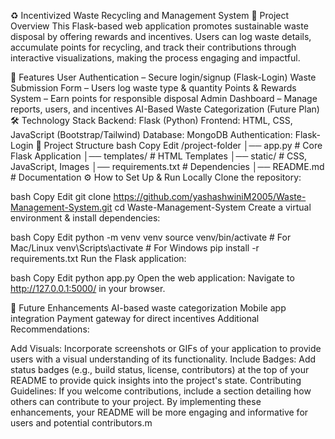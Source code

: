 ♻️ Incentivized Waste Recycling and Management System
📌 Project Overview
This Flask-based web application promotes sustainable waste disposal by offering rewards and incentives. Users can log waste details, accumulate points for recycling, and track their contributions through interactive visualizations, making the process engaging and impactful.

🚀 Features
User Authentication – Secure login/signup (Flask-Login)
Waste Submission Form – Users log waste type & quantity
Points & Rewards System – Earn points for responsible disposal
Admin Dashboard – Manage reports, users, and incentives
AI-Based Waste Categorization (Future Plan)
🛠️ Technology Stack
Backend: Flask (Python)
Frontend: HTML, CSS, JavaScript (Bootstrap/Tailwind)
Database: MongoDB
Authentication: Flask-Login
📂 Project Structure
bash
Copy
Edit
/project-folder
│── app.py             # Core Flask Application
│── templates/         # HTML Templates
│── static/            # CSS, JavaScript, Images
│── requirements.txt   # Dependencies
│── README.md          # Documentation
⚙️ How to Set Up & Run Locally
Clone the repository:

bash
Copy
Edit
git clone https://github.com/yashashwiniM2005/Waste-Management-System.git
cd Waste-Management-System
Create a virtual environment & install dependencies:

bash
Copy
Edit
python -m venv venv
source venv/bin/activate  # For Mac/Linux
venv\Scripts\activate     # For Windows
pip install -r requirements.txt
Run the Flask application:

bash
Copy
Edit
python app.py
Open the web application: Navigate to http://127.0.0.1:5000/ in your browser.

🔮 Future Enhancements
AI-based waste categorization
Mobile app integration
Payment gateway for direct incentives
Additional Recommendations:

Add Visuals: Incorporate screenshots or GIFs of your application to provide users with a visual understanding of its functionality.
Include Badges: Add status badges (e.g., build status, license, contributors) at the top of your README to provide quick insights into the project's state.
Contributing Guidelines: If you welcome contributions, include a section detailing how others can contribute to your project.
By implementing these enhancements, your README will be more engaging and informative for users and potential contributors.m
